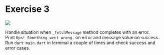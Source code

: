 # Exercise 3

![](https://img.shields.io/badge/Difficulty-easy-green)

Handle situation when `_fetchMessage` method completes with an error.  
Print `Ups! Something went wrong.` on error and message value on success.  
Run `dart main.dart` in terminal a couple of times and check success and error cases.
